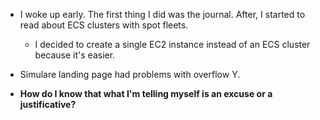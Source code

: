 - I woke up early. The first thing I did was the journal. After, I started to read about ECS clusters with spot fleets.

  - I decided to create a single EC2 instance instead of an ECS cluster because it's easier.

- Simulare landing page had problems with overflow Y.

- **How do I know that what I'm telling myself is an excuse or a justificative?**
